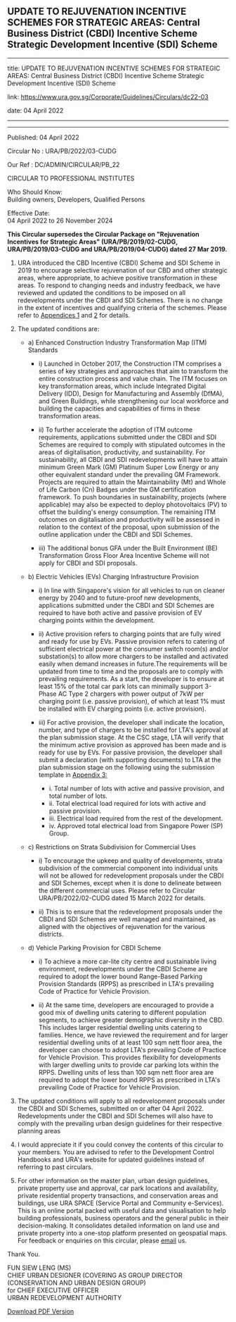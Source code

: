 ## UPDATE TO REJUVENATION INCENTIVE SCHEMES FOR STRATEGIC AREAS: Central Business District (CBDI) Incentive Scheme Strategic Development Incentive (SDI) Scheme

---

title: UPDATE TO REJUVENATION INCENTIVE SCHEMES FOR STRATEGIC AREAS: Central Business District (CBDI) Incentive Scheme Strategic Development Incentive (SDI) Scheme

link: https://www.ura.gov.sg/Corporate/Guidelines/Circulars/dc22-03

date: 04 April 2022

---

---

Published: 04 April 2022

Circular No : URA/PB/2022/03-CUDG

Our Ref : DC/ADMIN/CIRCULAR/PB_22

CIRCULAR TO PROFESSIONAL INSTITUTES

Who Should Know:  
Building owners, Developers, Qualified Persons

Effective Date:  
04 April 2022 to 26 November 2024

**This Circular supersedes the Circular Package on "Rejuvenation Incentives for Strategic Areas" (URA/PB/2019/02-CUDG, URA/PB/2019/03-CUDG and URA/PB/2019/04-CUDG) dated 27 Mar 2019.**

1.  URA introduced the CBD Incentive (CBDI) Scheme and SDI Scheme in 2019 to encourage selective rejuvenation of our CBD and other strategic areas, where appropriate, to achieve positive transformation in these areas. To respond to changing needs and industry feedback, we have reviewed and updated the conditions to be imposed on all redevelopments under the CBDI and SDI Schemes. There is no change in the extent of incentives and qualifying criteria of the schemes. Please refer to [Appendices 1](https://www.ura.gov.sg/-/media/Corporate/Guidelines/Development-control/Circulars/2022/Apr/dc22-03_Appendix-1_SDI.pdf) and [2](https://www.ura.gov.sg/-/media/Corporate/Guidelines/Development-control/Circulars/2022/Apr/dc22-03_Appendix-2_CBDI.pdf) for details.
2.  The updated conditions are:

    - a) Enhanced Construction Industry Transformation Map (ITM) Standards

      - i) Launched in October 2017, the Construction ITM comprises a series of key strategies and approaches that aim to transform the entire construction process and value chain. The ITM focuses on key transformation areas, which include Integrated Digital Delivery (IDD), Design for Manufacturing and Assembly (DfMA), and Green Buildings, while strengthening our local workforce and building the capacities and capabilities of firms in these transformation areas.

      - ii) To further accelerate the adoption of ITM outcome requirements, applications submitted under the CBDI and SDI Schemes are required to comply with stipulated outcomes in the areas of digitalisation, productivity, and sustainability. For sustainability, all CBDI and SDI redevelopments will have to attain minimum Green Mark (GM) Platinum Super Low Energy or any other equivalent standard under the prevailing GM Framework. Projects are required to attain the Maintainability (Mt) and Whole of Life Carbon (Cn) Badges under the GM certification framework. To push boundaries in sustainability, projects (where applicable) may also be expected to deploy photovoltaics (PV) to offset the building's energy consumption. The remaining ITM outcomes on digitalisation and productivity will be assessed in relation to the context of the proposal, upon submission of the outline application under the CBDI and SDI Schemes.

      - iii) The additional bonus GFA under the Built Environment (BE) Transformation Gross Floor Area Incentive Scheme will not apply for CBDI and SDI proposals.

    - b) Electric Vehicles (EVs) Charging Infrastructure Provision

      - i) In line with Singapore's vision for all vehicles to run on cleaner energy by 2040 and to future-proof new developments, applications submitted under the CBDI and SDI Schemes are required to have both active and passive provision of EV charging points within the development.

      - ii) Active provision refers to charging points that are fully wired and ready for use by EVs. Passive provision refers to catering of sufficient electrical power at the consumer switch room(s) and/or substation(s) to allow more chargers to be installed and activated easily when demand increases in future.The requirements will be updated from time to time and the proposals are to comply with prevailing requirements. As a start, the developer is to ensure at least 15% of the total car park lots can minimally support 3-Phase AC Type 2 chargers with power output of 7kW per charging point (i.e. passive provision), of which at least 1% must be installed with EV charging points (i.e. active provision).

      - iii) For active provision, the developer shall indicate the location, number, and type of chargers to be installed for LTA's approval at the plan submission stage. At the CSC stage, LTA will verify that the minimum active provision as approved has been made and is ready for use by EVs. For passive provision, the developer shall submit a declaration (with supporting documents) to LTA at the plan submission stage on the following using the submission template in [Appendix 3:](https://www.ura.gov.sg/-/media/Corporate/Guidelines/Development-control/Circulars/2022/Apr/dc22-03_Appendix-3_LTA-EV-form.pdf)
        - i. Total number of lots with active and passive provision, and total number of lots.
        - ii. Total electrical load required for lots with active and passive provision.
        - iii. Electrical load required from the rest of the development.
        - iv. Approved total electrical load from Singapore Power (SP) Group.

    - c) Restrictions on Strata Subdivision for Commercial Uses

      - i) To encourage the upkeep and quality of developments, strata subdivision of the commercial component into individual units will not be allowed for redevelopment proposals under the CBDI and SDI Schemes, except when it is done to delineate between the different commercial uses. Please refer to Circular URA/PB/2022/02-CUDG dated 15 March 2022 for details.

      - ii) This is to ensure that the redevelopment proposals under the CBDI and SDI Schemes are well managed and maintained, as aligned with the objectives of rejuvenation for the various districts.

    - d) Vehicle Parking Provision for CBDI Scheme

      - i) To achieve a more car-lite city centre and sustainable living environment, redevelopments under the CBDI Scheme are required to adopt the lower bound Range-Based Parking Provision Standards (RPPS) as prescribed in LTA's prevailing Code of Practice for Vehicle Provision.

      - ii) At the same time, developers are encouraged to provide a good mix of dwelling units catering to different population segments, to achieve greater demographic diversity in the CBD. This includes larger residential dwelling units catering to families. Hence, we have reviewed the requirement and for larger residential dwelling units of at least 100 sqm nett floor area, the developer can choose to adopt LTA's prevailing Code of Practice for Vehicle Provision. This provides flexibility for developments with larger dwelling units to provide car parking lots within the RPPS. Dwelling units of less than 100 sqm nett floor area are required to adopt the lower bound RPPS as prescribed in LTA's prevailing Code of Practice for Vehicle Provision.

3.  The updated conditions will apply to all redevelopment proposals under the CBDI and SDI Schemes, submitted on or after 04 April 2022. Redevelopments under the CBDI and SDI Schemes will also have to comply with the prevailing urban design guidelines for their respective planning areas

4.  I would appreciate it if you could convey the contents of this circular to your members. You are advised to refer to the Development Control Handbooks and URA's website for updated guidelines instead of referring to past circulars.

5.  For other information on the master plan, urban design guidelines, private property use and approval, car park locations and availability, private residential property transactions, and conservation areas and buildings, use URA SPACE (Service Portal and Community e-Services). This is an online portal packed with useful data and visualisation to help building professionals, business operators and the general public in their decision-making. It consolidates detailed information on land use and private property into a one-stop platform presented on geospatial maps. For feedback or enquiries on this circular, please [email](https://www.ura.gov.sg/feedbackWeb/contactus_feedback.jsp) us.

Thank You.

FUN SIEW LENG (MS)  
CHIEF URBAN DESIGNER (COVERING AS GROUP DIRECTOR (CONSERVATION AND URBAN DESIGN GROUP)  
for CHIEF EXECUTIVE OFFICER  
URBAN REDEVELOPMENT AUTHORITY

[Download PDF Version](https://www.ura.gov.sg/services/download_file.aspx?f={DEF443C4-D04E-41BD-9DCE-F4FD659FCFD2})
